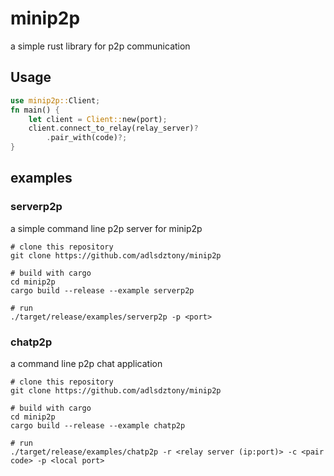 # minip2p

a simple rust library for p2p communication

## Usage

```rust
use minip2p::Client;
fn main() {
    let client = Client::new(port);
    client.connect_to_relay(relay_server)?
        .pair_with(code)?;
}

```

## examples
### serverp2p

a simple command line p2p server for minip2p

```shell
# clone this repository
git clone https://github.com/adlsdztony/minip2p

# build with cargo
cd minip2p
cargo build --release --example serverp2p

# run
./target/release/examples/serverp2p -p <port>

```
### chatp2p

a command line p2p chat application

```shell
# clone this repository
git clone https://github.com/adlsdztony/minip2p

# build with cargo
cd minip2p
cargo build --release --example chatp2p

# run
./target/release/examples/chatp2p -r <relay server (ip:port)> -c <pair code> -p <local port>

```